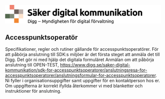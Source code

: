 ![Digg - Säker digital kommunikation](/images/SDK_logo.png)

## Accesspunktsoperatör

Specifikationer, regler och rutiner gällande för accesspunktsoperatörer.
För att påbörja anslutning till SDK:s miljöer är det första steget att anmäla det till Digg. Det gör ni med hjälp det digitala formuläret Anmälan om att påbörja anslutning till OPEN-TEST, https://www.digg.se/saker-digital-kommunikation/sdk-for-accesspunktsoperatorer/anslutningsresa-for-accesspunktsoperatorer/anslutningsformular-for-accesspunktsoperatorer. Ni fyller i organisationsuppgifter samt uppgifter för en kontaktperson hos er.
Om uppgifterna är korrekt ifyllda återkommer vi med blanketter och instruktioner för anslutning. 
